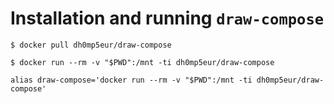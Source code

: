 # Installation and running `draw-compose`

```
$ docker pull dh0mp5eur/draw-compose
```

```
$ docker run --rm -v "$PWD":/mnt -ti dh0mp5eur/draw-compose
```

```
alias draw-compose='docker run --rm -v "$PWD":/mnt -ti dh0mp5eur/draw-compose'
```
